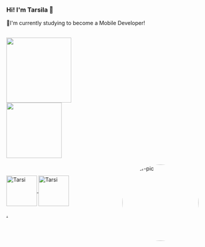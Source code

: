 ### Hi! I'm Tarsila 👋

  🌱I'm currently studying to become a Mobile Developer!
  
##
<div>
  <a href = "https://github.com/TarsilaNascMartins">
  <img height="170em" src="https://github-readme-stats.vercel.app/api?username=TarsilaNascMartins&show_icons=true&theme=dracula&include_all_commits=true&count_private=true"/><br>
  <img height="145em" src="https://github-readme-stats.vercel.app/api/top-langs/?username=TarsilaNascMartins&layout=compact&langs_count=7&theme=dracula"/>
</div>
  <div style="display: inline_block"><br>
<img align="right" alt="Ender-pic" height="200" style="border-radius:200px;" 
<img src="https://user-images.githubusercontent.com/99733390/155252547-a698ab18-a103-40d3-8db8-7927508dddfe.png" width="200px" />
</div>
    
   ##
  
  </div>
</div>
<div style="display: inline_block">
  <img align="center" alt="Tarsi" height="80" width="80" src="https://cdn.jsdelivr.net/gh/devicons/devicon/icons/kotlin/kotlin-plain-wordmark.svg">
   <img align="center" alt="Tarsi" height="80" width="80" src="https://cdn.jsdelivr.net/gh/devicons/devicon/icons/android/android-original-wordmark.svg">
  </div>
 

  



<!--
**TarsilaNascMartins/TarsilaNascMartins** is a ✨ _special_ ✨ repository because its `README.md` (this file) appears on your GitHub profile.

Here are some ideas to get you started:

- 🔭 I’m currently working on ...
- 🌱 I’m currently learning ...
- 👯 I’m looking to collaborate on ...
- 🤔 I’m looking for help with ...
- 💬 Ask me about ...
- 📫 How to reach me: ...
- 😄 Pronouns: ...
- ⚡ Fun fact: ...
-->
.
